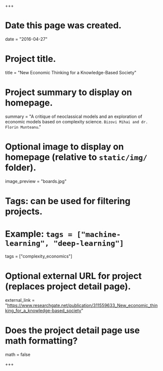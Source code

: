 +++
# Date this page was created.
date = "2016-04-27"

# Project title.
title = "New Economic Thinking for a Knowledge-Based Society"

# Project summary to display on homepage.
summary = "A critique of neoclassical models and an exploration of economic models based on complexity science. `Bizovi Mihai and dr. Florin Munteanu`."

# Optional image to display on homepage (relative to `static/img/` folder).
image_preview = "boards.jpg"

# Tags: can be used for filtering projects.
# Example: `tags = ["machine-learning", "deep-learning"]`
tags = ["complexity_economics"]

# Optional external URL for project (replaces project detail page).
external_link = "https://www.researchgate.net/publication/311559633_New_economic_thinking_for_a_knowledge-based_society"

# Does the project detail page use math formatting?
math = false

+++

